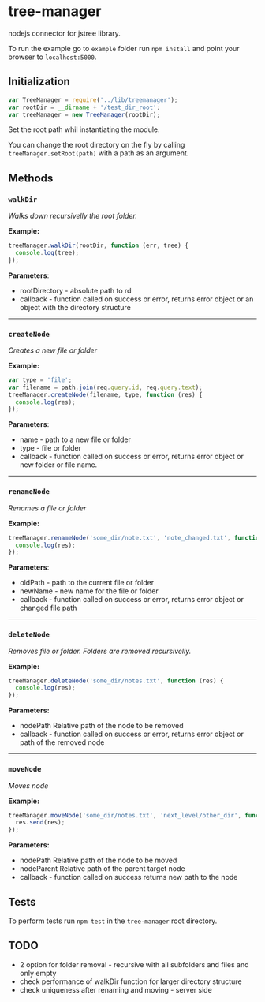 # tree-manager

nodejs connector for jstree library.

To run the example go to `example` folder run `npm install` and point your browser to `localhost:5000`.

## Initialization

```javascript
var TreeManager = require('../lib/treemanager');
var rootDir = __dirname + '/test_dir_root';
var treeManager = new TreeManager(rootDir);
```

Set the root path whil instantiating the module.

You can change the root directory on the fly by calling `treeManager.setRoot(path)` with a path as an argument.

## Methods

### `walkDir`
_Walks down recursivelly the root folder._

__Example:__

```javascript
treeManager.walkDir(rootDir, function (err, tree) {
  console.log(tree);
});
```

__Parameters__:
* rootDirectory - absolute path to rd
* callback - function called on success or error, returns error object or an object with the directory structure


-----

### `createNode`

_Creates a new file or folder_

__Example:__

```javascript
var type = 'file';
var filename = path.join(req.query.id, req.query.text);
treeManager.createNode(filename, type, function (res) {
  console.log(res);
});
```

__Parameters__:
* name - path to a new file or folder
* type - file or folder
* callback - function called on success or error, returns error object or new folder or file name.

-----

### `renameNode`

_Renames a file or folder_

__Example:__

```javascript
treeManager.renameNode('some_dir/note.txt', 'note_changed.txt', function (res) {
  console.log(res);
});
```

__Parameters__:

* oldPath - path to the current file or folder
* newName - new name for the file or folder
* callback - function called on success or error, returns error object or changed file path

-----

### `deleteNode`

_Removes file or folder. Folders are removed recursivelly._

__Example:__

```javascript
treeManager.deleteNode('some_dir/notes.txt', function (res) {
  console.log(res);
});
```

__Parameters:__

* nodePath Relative path of the node to be removed
* callback - function called on success or error, returns error object or path of the removed node

-----

### `moveNode`

_Moves node_

__Example:__

```javascript
treeManager.moveNode('some_dir/notes.txt', 'next_level/other_dir', function (res) {
  res.send(res);
});
```

__Parameters:__

* nodePath Relative path of the node to be moved
* nodeParent Relative path of the parent target node
* callback - function called on success returns new path to the node

## Tests

To perform tests run `npm test` in the `tree-manager` root directory.

## TODO

* 2 option for folder removal - recursive with all subfolders and files and only empty
* check performance of walkDir function for larger directory structure
* check uniqueness after renaming and moving - server side